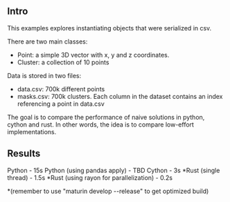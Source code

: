 ## Intro

This examples explores instantiating objects that were serialized in csv. 

There are two main classes:

- Point: a simple 3D vector with x, y and z coordinates.
- Cluster: a collection of 10 points

Data is stored in two files:

- data.csv: 700k different points
- masks.csv: 700k clusters. Each column in the dataset contains an index referencing a point in data.csv

The goal is to compare the performance of naive solutions in python, cython and rust. In other words, the idea
is to compare low-effort implementations.

## Results

Python - 15s
Python (using pandas apply) - TBD
Cython - 3s
*Rust (single thread) - 1.5s
*Rust (using rayon for parallelization) - 0.2s

*(remember to use "maturin develop --release" to get optimized build)
